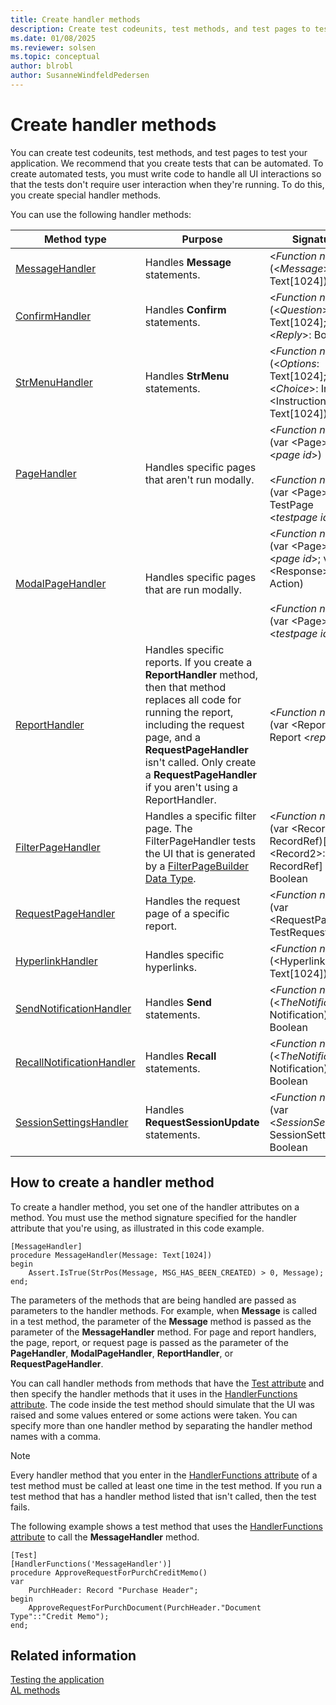 ```yaml
---
title: Create handler methods
description: Create test codeunits, test methods, and test pages to test your application. To automate tests, create special handler methods for UI interactions. 
ms.date: 01/08/2025
ms.reviewer: solsen
ms.topic: conceptual
author: blrobl
author: SusanneWindfeldPedersen
---
```


# Create handler methods

You can create test codeunits, test methods, and test pages to test your application. We recommend that you create tests that can be automated. To create automated tests, you must write code to handle all UI interactions so that the tests don't require user interaction when they're running. To do this, you create special handler methods. 
  
You can use the following handler methods:

|Method type|Purpose|Signature|  
|-----------|-------|---------|
|[MessageHandler](attributes/devenv-messagehandler-attribute.md)|Handles **Message** statements.|\<*Function name*>\(\<*Message*>: Text\[1024\]\)<img width=210/>|  
|[ConfirmHandler](attributes/devenv-confirmhandler-attribute.md)| Handles **Confirm** statements.|\<*Function name*>\(\<*Question*>: Text\[1024\]; var \<*Reply*>: Boolean\)|
|[StrMenuHandler](attributes/devenv-StrMenuHandler-attribute.md)| Handles **StrMenu** statements.|\<*Function name*>\(\<*Options*: Text\[1024\]; var \<*Choice*>: Integer; \<Instruction>: Text\[1024\]\)|
|[PageHandler](attributes/devenv-PageHandler-attribute.md)| Handles specific pages that aren't run modally.|\<*Function name*>\(var \<Page>: Page \<*page id*>\)<br /><br /> \<*Function name*>\(var \<Page>: TestPage \<*testpage id*>\)|
|[ModalPageHandler](attributes/devenv-ModalPageHandler-attribute.md)|Handles specific pages that are run modally.|\<*Function name*>\(var \<Page>: Page \<*page id*>; var \<Response>: Action\)<br /><br /> \<*Function name*>\(var \<Page>: Page \<*testpage id*>\)|  
|[ReportHandler](attributes/devenv-ReportHandler-attribute.md)| Handles specific reports. If you create a **ReportHandler** method, then that method replaces all code for running the report, including the request page, and a **RequestPageHandler** isn't called. Only create a **RequestPageHandler** if you aren't using a ReportHandler.|\<*Function name*>\(var \<Report>: Report \<*report id*>\)|  
|[FilterPageHandler](attributes/devenv-FilterPageHandler-attribute.md) |Handles a specific filter page. The FilterPageHandler tests the UI that is generated by a [FilterPageBuilder Data Type](methods-auto/filterpagebuilder/filterpagebuilder-data-type.md).|\<*Function name*>\(var \<Record1>: RecordRef\)\[, var \<Record2>: RecordRef\] \[, ...\]): Boolean|
|[RequestPageHandler](attributes/devenv-RequestPageHandler-attribute.md)| Handles the request page of a specific report.|\<*Function name*>\(var \<RequestPage>: TestRequestPage\)|  
|[HyperlinkHandler](attributes/devenv-HyperlinkHandler-attribute.md)| Handles specific hyperlinks.|\<*Function name*>\(\<Hyperlink>: Text\[1024\]\)|  
|[SendNotificationHandler](attributes/devenv-SendNotificationHandler-attribute.md)| Handles **Send** statements.|\<*Function name*>\(\<*TheNotification*>: Notification\): Boolean|  
|[RecallNotificationHandler](attributes/devenv-RecallNotificationHandler-attribute.md)|Handles **Recall** statements.|\<*Function name*>\(\<*TheNotification*>: Notification\): Boolean|  
|[SessionSettingsHandler](attributes/devenv-SessionSettingsHandler-attribute.md)| Handles **RequestSessionUpdate** statements.|\<*Function name*>\(var \<*SessionSettings*>: SessionSettings\): Boolean|

## How to create a handler method  

To create a handler method, you set one of the handler attributes on a method. You must use the method signature specified for the handler attribute that you're using, as illustrated in this code example.

```AL
[MessageHandler]
procedure MessageHandler(Message: Text[1024])
begin
    Assert.IsTrue(StrPos(Message, MSG_HAS_BEEN_CREATED) > 0, Message);
end;
```

The parameters of the methods that are being handled are passed as parameters to the handler methods. For example, when **Message** is called in a test method, the parameter of the **Message** method is passed as the parameter of the **MessageHandler** method. For page and report handlers, the page, report, or request page is passed as the parameter of the **PageHandler**, **ModalPageHandler**, **ReportHandler**, or **RequestPageHandler**.

You can call handler methods from methods that have the [Test attribute](/dynamics365/business-central/dev-itpro/developer/attributes/devenv-test-attribute) and then specify the handler methods that it uses in the [HandlerFunctions attribute](/dynamics365/business-central/dev-itpro/developer/attributes/devenv-handlerfunctions-attribute). The code inside the test method should simulate that the UI was raised and some values entered or some actions were taken. You can specify more than one handler method by separating the handler method names with a comma.

> [!NOTE]
> Every handler method that you enter in the [HandlerFunctions attribute](/dynamics365/business-central/dev-itpro/developer/attributes/devenv-handlerfunctions-attribute) of a test method must be called at least one time in the test method. If you run a test method that has a handler method listed that isn't called, then the test fails.

The following example shows a test method that uses the [HandlerFunctions attribute](/dynamics365/business-central/dev-itpro/developer/attributes/devenv-handlerfunctions-attribute) to call the **MessageHandler** method.

```AL
[Test]
[HandlerFunctions('MessageHandler')]
procedure ApproveRequestForPurchCreditMemo()
var
    PurchHeader: Record "Purchase Header";
begin
    ApproveRequestForPurchDocument(PurchHeader."Document Type"::"Credit Memo");
end;
```
 
## Related information  

[Testing the application](devenv-testing-application.md)  
[AL methods](methods-auto/library.md)